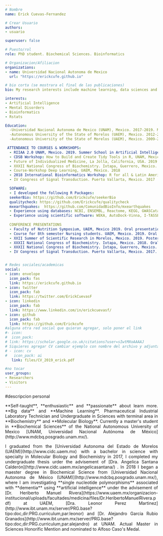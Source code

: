 ```yaml
---
# Nombre
name: Erick Cuevas-Fernandez

# Crear Usuario
authors:
- usuario

superuser: false

# Puesto/rol
role: PhD student. Biochemical Sciences. Bioinformatics

# Organizacion/Afiliacion
organizations:
- name: Universidad Nacional Autonoma de Mexico
  url: "https://erickcufe.github.io"

# bio corta (se mostrara el final de las publicaciones)
bio: My research interests include machine learning, data sciences and dementia.

interests:
- Artificial Intelligence
- Mental Disorders
- Bioinformatics
- Rstats

Education:
  -Universidad Nacional Autonoma de Mexico (UNAM), Mexico. 2017-2019. M.Sc. Biochemical Sciences (Bioinformatics). Honorific Mention. Nominated to Alfoso Caso's Medal
  -Autonomous University of the State of Morelos (UAEM), Mexico. 2012-2017. B.Sc. (Hons) Biochemistry and Molecular Biology
  -Autonomous University of the State of Morelos (UAEM), Mexico. 2009-2012. Technical degree as Pharmaceutical Industrial Laboratory Technician. 

 ATTENDANCE TO COURSES & WORKSHOPS:
  - RIIAA 2.0 UNAM, Mexico. 2019. Summer School in Artificial Intelligence. Topics covered: Deep Learning for Text Mining, Graph Networks, Deep Generative Models (VAE/GAN) 
  - CDSB Workshop: How to Build and Create Tidy Tools in R, UNAM, Mexico. 2019
  - Future of Individualized Medicine, La Jolla, California, USA. 2019
  - XXXII National Congress of Biochemistry. Ixtapa, Guerrero, Mexico. 2018
  - Course-Workshop Deep Learning, UAEM, Mexico. 2018
  - 2018 International Bioinformatics Workshop: R for all & Latin America R/Bioconductor Developers Workshop. UNAM, Mexico. 2018. Topics covered: T2: Exploratory and statistical analysis of biological data using R. 
  - IV Congress of Signal Transduction. Puerto Vallarta, Mexico. 2017

  SOFWARE:
  - I developed the following R Packages:
  seekerBio: https://github.com/Erickcufe/seekerBio 
  qualitycheck: https://github.com/Erickcufe/qualitycheck 
  mxearthquakes:  https://github.com/ComunidadBioInfo/mxearthquakes 
  - Experience using databases: NCBI, ENSEMBL, Reactome, KEGG, GWASCatalog, OMIM. 
  - Experience using scientific software: WEKA, AutoDock-Vinna, I-TASSER, LigPlot, PyMOL, ProtDCal. 
  
  CONFERENCE PRESENTATIONS 
  - Faculty of Nutrition Symposium, UAEM, Mexico 2019. Oral presentation: “Artificial intelligence and health: Reality or Science fiction?”
  - Course for 8th semester Nursing students. UAEM, Mexico. 2019. Oral presentation: “Introduction to Artificial Intelligence”. 
  - XXII Summer of Scientific Research in Morelos, Mexico. 2019. Poster: “Pharmacogenetics of Biomarkers associated with Dementia”. Brito Bahena Oscar David; Villarreal Reyes Fernanda Anaid; Beltrán-Hernández Nidia E.; Cuevas-Fernández Erick; Rivera Heriberto Manuel.
  - XXXII National Congress of Biochemistry. Ixtapa, Mexico. 2018. Oral presentation: “Identification and Classification of Single Nucleotide Polymorphism associated with dementia through data mining and machine learning”. Erick Cuevas-Fernández; Carlos Moncada Vázquez; Fernanda Villarreal Reyes; Joel Sánchez Mendez; Monserrat Loredo Guillen; Heriberto Manuel Rivera. 
  - XXXII National Congress of Biochemistry. Ixtapa, Guerrero, Mexico. 2018. Oral presentation: “In silico cellular systems as a model for the study of dementia”.  Fernanda Anaid Villarreal Reyes; Erick Cuevas-Fernández; Heriberto Manuel Rivera. 
  - IV Congress of Signal Transduction. Puerto Vallarta, Mexico. 2017. Poster presentation: “Differential recruitment of beta-catenin to the promoters of genes associated with proliferation and differentiation in neonate and adult CD8 + T cells”. Erick Cuevas-Fernández; Darely Y. Gutierrez Reyna; Oscar H. López Portales; Gerson N. Hernández Acevedo; Oscar Ramírez Pliego; María Angélica Santana.


# Redes sociales/academicas
social:
- icon: envelope
  icon_pack: fas
  link: https://erickcufe.github.io
- icon: twitter
  icon_pack: fab
  link: https://twitter.com/ErickCuevasF
- icon: linkedin
  icon_pack: fab
  link: https://www.linkedin.com/in/erickcuevasf/  
- icon: github
  icon_pack: fab
  link: https://github.com/Erickcufe
#alguna otra red social que quieran agregar, solo poner el link
#- icon: 
#  icon_pack: 
# link: https://scholar.google.co.uk/citations?user=sIwtMXoAAAAJ
# Siquieres agregar CV cambiar ejemplo con nombre del archivo y adjunta en el correo.
# - icon: cv
#   icon_pack: ai
   link: files/CV_2019_erick.pdf

#no tocar
user_groups:
- Researchers
- Visitors
---
```

#descripcion personal
<p style='text-align: justify;'> **Self-taught**, **enthusiastic** and **passionate** about learn more. **Big data** and **Machine Learning**. Pharmaceutical Industrial Laboratory Technician and Undergraduate in Sciences with terminal area in **Biochemistry** and **Molecular Biology**. Currently a master's student in **Biochemical Sciences** of the National Autonomous University of Mexico [UNAM, Universidad Nacional Autónoma de México](http://www.mdcbq.posgrado.unam.mx/).</p> 


<p style='text-align: justify;'> I graduated from the [Universidad Autonoma del Estado de Morelos (UAEM)](http://www.cidc.uaem.mx) with a bachelor in science with specialty in Molecular Biology and Biochemistry in 2017, I completed my undergraduate thesis urder the advisement of [Dra. Angelica Santana Calderón](http://www.cidc.uaem.mx/angelicasantana/) . In 2018 I began a maester degree in Biochemical Science from  [Universidad Nacional Autonoma de México (UNAM)](http://www.mdcbq.posgrado.unam.mx/), where I am investigating **single nucleotide polymorphisms** associated with **dementia** using **artificial intelligence** under the advisement of [Dr. Heriberto Manuel Rivera](https://www.uaem.mx/organizacion-institucional/uploads/facultades/medicina/files/Dr.HeribertoManuelRivera.pdf) at UAEM, [Dra. Leonor Perez Martinez](http://www.ibt.unam.mx/server/PRG.base?tipo:doc,dir:PRG.curriculum,par:leonor) and [Dr. Alejandro Garcia Rubio Granados](http://www.ibt.unam.mx/server/PRG.base?tipo:doc,dir:PRG.curriculum,par:alejandro) at UNAM. Actual Master in Sciences Honorific Mention and nominated to Alfoso Caso's Medal.</p>

